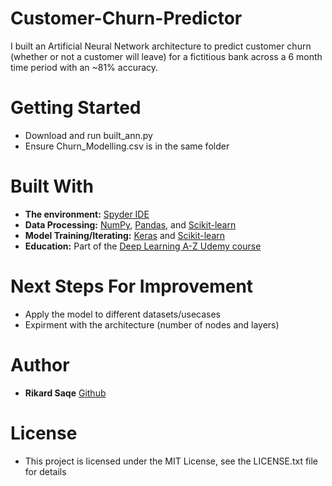 # Customer-Churn-Predictor

I built an Artificial Neural Network architecture to predict customer churn (whether or not a customer will leave) for 
a fictitious bank across a 6 month time period with an ~81% accuracy.

# Getting Started

- Download and run built_ann.py 
- Ensure Churn_Modelling.csv is in the same folder

# Built With

- **The environment:** [Spyder IDE](https://www.spyder-ide.org/)
- **Data Processing:** [NumPy](https://numpy.org/), [Pandas](https://pandas.pydata.org/), and [Scikit-learn](https://scikit-learn.org/stable/index.html) 
- **Model Training/Iterating:** [Keras](https://keras.io/) and [Scikit-learn](https://scikit-learn.org/stable/index.html)
- **Education:** Part of the [Deep Learning A-Z Udemy course](https://www.udemy.com/course/deeplearning/)


# Next Steps For Improvement
- Apply the model to different datasets/usecases 
- Expirment with the architecture (number of nodes and layers)

# Author
- **Rikard Saqe** [Github](https://github.com/rikardsaqe/)

# License
- This project is licensed under the MIT License, see the LICENSE.txt file for details

